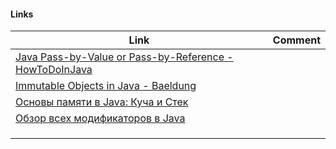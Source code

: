 

#### Links
| Link                                                                                                                                 | Comment |
| ------------------------------------------------------------------------------------------------------------------------------------ | ------- |
| [Java Pass-by-Value or Pass-by-Reference - HowToDoInJava](https://howtodoinjava.com/java/basics/java-is-pass-by-value-lets-see-how/) |         |
| [Immutable Objects in Java - Baeldung](https://www.baeldung.com/java-immutable-object)                                               |         |
| [Основы памяти в Java: Куча и Стек](https://struchkov.dev/blog/ru/memory-in-java/)                                                   |         |
| [Обзор всех модификаторов в Java](https://struchkov.dev/blog/ru/modifiers-in-java/)                                                  |         |
|                                                                                                                                      |         |
|                                                                                                                                      |         |
|                                                                                                                                      |         |


